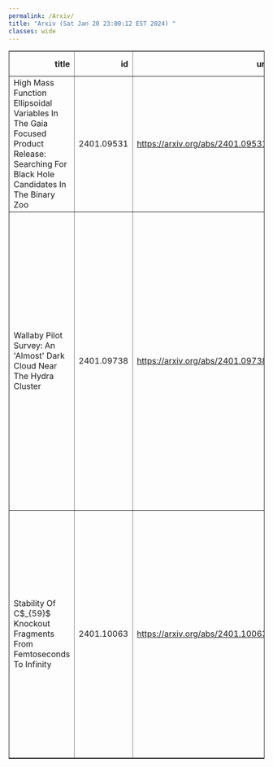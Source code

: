 ```yaml
---
permalink: /Arxiv/
title: "Arxiv (Sat Jan 20 23:00:12 EST 2024) "
classes: wide
---
```

<table border="1" class="dataframe">
  <thead>
    <tr style="text-align: right;">
      <th>title</th>
      <th>id</th>
      <th>url</th>
      <th>authors</th>
      <th>Local Authors</th>
    </tr>
  </thead>
  <tbody>
    <tr>
      <td>High Mass Function Ellipsoidal Variables In The Gaia Focused Product   Release: Searching For Black Hole Candidates In The Binary Zoo</td>
      <td>2401.09531</td>
      <td><a href="https://arxiv.org/abs/2401.09531" target="_blank">https://arxiv.org/abs/2401.09531</a></td>
      <td>D. M. Rowan, Todd A. Thompson, T. Jayasinghe, C. S. Kochanek, K. Z. Stanek</td>
      <td>Christopher Kochanek, Dominick Rowan, Krzysztof Stanek, Todd A. Thompson, Todd Thompson</td>
    </tr>
    <tr>
      <td>Wallaby Pilot Survey: An 'Almost' Dark Cloud Near The Hydra Cluster</td>
      <td>2401.09738</td>
      <td><a href="https://arxiv.org/abs/2401.09738" target="_blank">https://arxiv.org/abs/2401.09738</a></td>
      <td>T. O'Beirne, L. Staveley-Smith, O. I. Wong, T. Westmeier, G. Batten, V. A. Kilborn, K. Lee-Waddell, P. E. Mancera Piña, J. Román, L. Verdes-Montenegro, B. Catinella, L. Cortese, N. Deg, H. Dénes, B. Q. For, P. Kamphuis, B. S. Koribalski, C. Murugeshan, J. Rhee, K. Spekkens, J. Wang, K. Bekki, Á. R. López-Sánchez</td>
      <td>Ji Wang</td>
    </tr>
    <tr>
      <td>Stability Of C$_{59}$ Knockout Fragments From Femtoseconds To Infinity</td>
      <td>2401.10063</td>
      <td><a href="https://arxiv.org/abs/2401.10063" target="_blank">https://arxiv.org/abs/2401.10063</a></td>
      <td>Michael Gatchell, Naemi Florim, Suvasthika Indrajith, José Eduardo Navarro Navarrete, Paul Martini, Mingchao Ji, Peter Reinhed, Stefan Rosén, Ansgar Simonsson, Henrik Cederquist, Henning T. Schmidt, Henning Zettergren</td>
      <td>Paul Martini</td>
    </tr>
  </tbody>
</table>